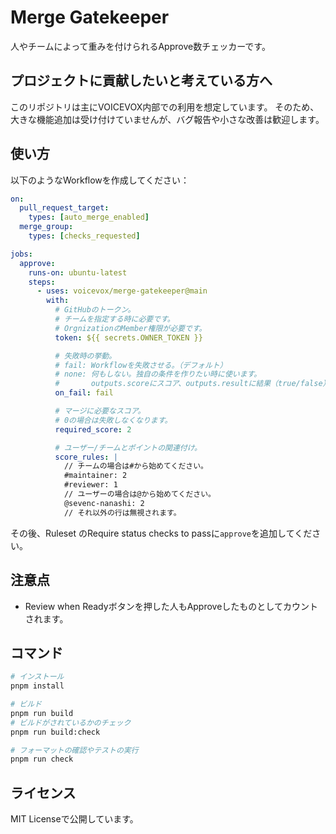 # Merge Gatekeeper

人やチームによって重みを付けられるApprove数チェッカーです。

## プロジェクトに貢献したいと考えている方へ

このリポジトリは主にVOICEVOX内部での利用を想定しています。
そのため、大きな機能追加は受け付けていませんが、バグ報告や小さな改善は歓迎します。

## 使い方

以下のようなWorkflowを作成してください：

```yaml
on:
  pull_request_target:
    types: [auto_merge_enabled]
  merge_group:
    types: [checks_requested]

jobs:
  approve:
    runs-on: ubuntu-latest
    steps:
      - uses: voicevox/merge-gatekeeper@main
        with:
          # GitHubのトークン。
          # チームを指定する時に必要です。
          # OrgnizationのMember権限が必要です。
          token: ${{ secrets.OWNER_TOKEN }}

          # 失敗時の挙動。
          # fail: Workflowを失敗させる。（デフォルト）
          # none: 何もしない。独自の条件を作りたい時に使います。
          #       outputs.scoreにスコア、outputs.resultに結果（true/false）が入ります。
          on_fail: fail

          # マージに必要なスコア。
          # 0の場合は失敗しなくなります。
          required_score: 2

          # ユーザー/チームとポイントの関連付け。
          score_rules: |
            // チームの場合は#から始めてください。
            #maintainer: 2
            #reviewer: 1
            // ユーザーの場合は@から始めてください。
            @sevenc-nanashi: 2
            // それ以外の行は無視されます。
```

その後、Ruleset のRequire status checks to passに`approve`を追加してください。

## 注意点

- Review when Readyボタンを押した人もApproveしたものとしてカウントされます。

## コマンド

```bash
# インストール
pnpm install

# ビルド
pnpm run build
# ビルドがされているかのチェック
pnpm run build:check

# フォーマットの確認やテストの実行
pnpm run check
```

## ライセンス

MIT Licenseで公開しています。
